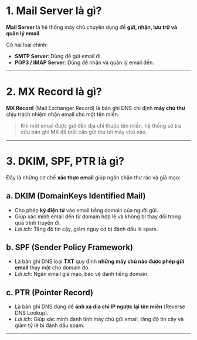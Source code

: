 # 1. Mail Server là gì?

**Mail Server** là hệ thống máy chủ chuyên dụng để **gửi, nhận, lưu trữ và quản lý email**.

Có hai loại chính:

- **SMTP Server**: Dùng để gửi email đi.
- **POP3 / IMAP Server**: Dùng để nhận và quản lý email đến.

---

# 2. MX Record là gì?

**MX Record** (Mail Exchanger Record) là bản ghi DNS chỉ định **máy chủ thư** chịu trách nhiệm nhận email cho một tên miền.

> Khi một email được gửi đến địa chỉ thuộc tên miền, hệ thống sẽ tra cứu bản ghi MX để biết cần gửi thư tới máy chủ nào.

---

# 3. DKIM, SPF, PTR là gì?

Đây là những cơ chế **xác thực email** giúp ngăn chặn thư rác và giả mạo:

## a. DKIM (DomainKeys Identified Mail)

- Cho phép **ký điện tử** vào email bằng domain của người gửi.
- Giúp xác minh email đến từ domain hợp lệ và không bị thay đổi trong quá trình truyền đi.
- *Lợi ích*: Tăng độ tin cậy, giảm nguy cơ bị đánh dấu là spam.

## b. SPF (Sender Policy Framework)

- Là bản ghi DNS loại **TXT** quy định **những máy chủ nào được phép gửi email** thay mặt cho domain đó.
- *Lợi ích*: Ngăn email giả mạo, bảo vệ danh tiếng domain.

## c. PTR (Pointer Record)

- Là bản ghi DNS dùng để **ánh xạ địa chỉ IP ngược lại tên miền** (Reverse DNS Lookup).
- *Lợi ích*: Giúp xác minh danh tính máy chủ gửi email, tăng độ tin cậy và giảm tỷ lệ bị đánh dấu spam.

---

